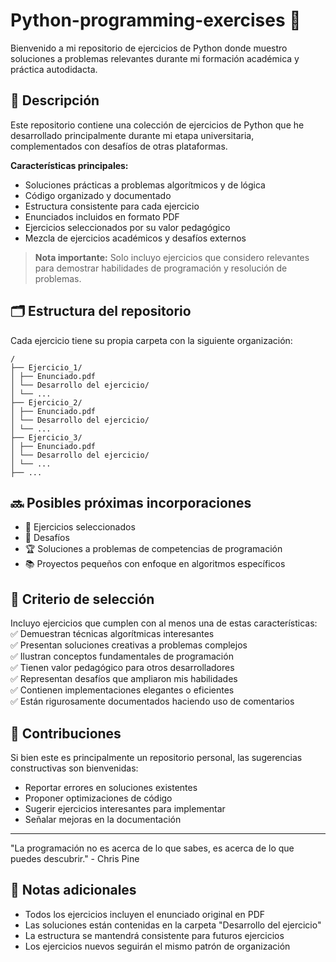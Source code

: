# Python-programming-exercises 🐍

Bienvenido a mi repositorio de ejercicios de Python donde muestro soluciones a problemas relevantes durante mi formación académica y práctica autodidacta.

## 📌 Descripción

Este repositorio contiene una colección de ejercicios de Python que he desarrollado principalmente durante mi etapa universitaria, complementados con desafíos de otras plataformas.

**Características principales:**

- Soluciones prácticas a problemas algorítmicos y de lógica
- Código organizado y documentado
- Estructura consistente para cada ejercicio
- Enunciados incluidos en formato PDF
- Ejercicios seleccionados por su valor pedagógico
- Mezcla de ejercicios académicos y desafíos externos

> **Nota importante:** Solo incluyo ejercicios que considero relevantes para demostrar habilidades de programación y resolución de problemas.

## 🗂️ Estructura del repositorio

Cada ejercicio tiene su propia carpeta con la siguiente organización:

```
/
├── Ejercicio_1/
│ ├── Enunciado.pdf
│ └── Desarrollo del ejercicio/
│ └── ...
├── Ejercicio_2/
│ ├── Enunciado.pdf
│ └── Desarrollo del ejercicio/
│ └── ...
├── Ejercicio_3/
│ ├── Enunciado.pdf
│ └── Desarrollo del ejercicio/
│ └── ...
├── ...
```

## 🔜 Posibles próximas incorporaciones

- 🧩 Ejercicios seleccionados
- 🎯 Desafíos
- 🏆 Soluciones a problemas de competencias de programación
- 📚 Proyectos pequeños con enfoque en algoritmos específicos

## 🧠 Criterio de selección

Incluyo ejercicios que cumplen con al menos una de estas características:
✅ Demuestran técnicas algorítmicas interesantes  
✅ Presentan soluciones creativas a problemas complejos  
✅ Ilustran conceptos fundamentales de programación  
✅ Tienen valor pedagógico para otros desarrolladores  
✅ Representan desafíos que ampliaron mis habilidades  
✅ Contienen implementaciones elegantes o eficientes  
✅ Están rigurosamente documentados haciendo uso de comentarios

## 🤝 Contribuciones

Si bien este es principalmente un repositorio personal, las sugerencias constructivas son bienvenidas:

- Reportar errores en soluciones existentes
- Proponer optimizaciones de código
- Sugerir ejercicios interesantes para implementar
- Señalar mejoras en la documentación

---

"La programación no es acerca de lo que sabes, es acerca de lo que puedes descubrir." - Chris Pine

## 📝 Notas adicionales

- Todos los ejercicios incluyen el enunciado original en PDF
- Las soluciones están contenidas en la carpeta "Desarrollo del ejercicio"
- La estructura se mantendrá consistente para futuros ejercicios
- Los ejercicios nuevos seguirán el mismo patrón de organización
